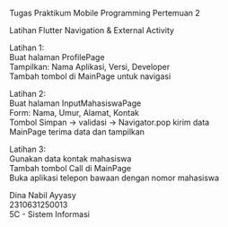 Tugas Praktikum Mobile Programming Pertemuan 2  

Latihan Flutter Navigation & External Activity

Latihan 1:  
Buat halaman ProfilePage  
Tampilkan: Nama Aplikasi, Versi, Developer  
Tambah tombol di MainPage untuk navigasi  

Latihan 2:  
Buat halaman InputMahasiswaPage  
Form: Nama, Umur, Alamat, Kontak  
Tombol Simpan → validasi → Navigator.pop kirim data  
MainPage terima data dan tampilkan  

Latihan 3:  
Gunakan data kontak mahasiswa  
Tambah tombol Call di MainPage  
Buka aplikasi telepon bawaan dengan nomor mahasiswa  

  Dina Nabil Ayyasy  
  2310631250013  
  5C - Sistem Informasi
